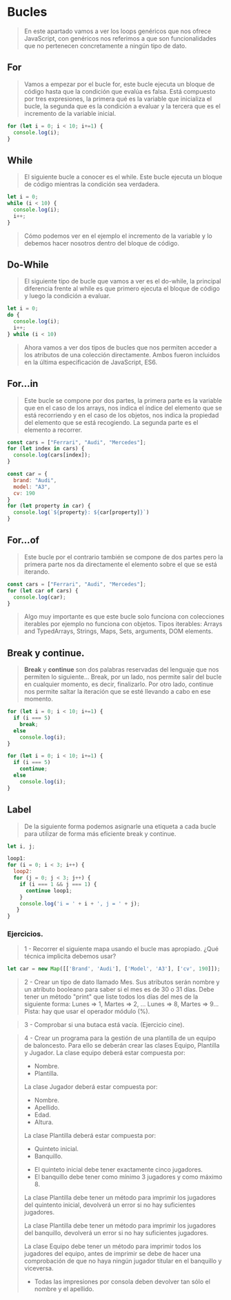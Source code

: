 # Bucles

>En este apartado vamos a ver los loops genéricos que nos ofrece JavaScript, con genéricos nos referimos a que son funcionalidades que no pertenecen concretamente a ningún tipo de dato. 

## For
>Vamos a empezar por el bucle for, este bucle ejecuta un bloque de código hasta que la condición que evalúa es falsa. Está compuesto por tres expresiones, la primera qué es la variable que inicializa el bucle, la segunda que es la condición a evaluar y la tercera que es el incremento de la variable inicial.

```javascript
for (let i = 0; i < 10; i+=1) {
  console.log(i);
}
```

## While
>El siguiente bucle a conocer es el while. Este bucle ejecuta un bloque de código mientras la condición sea verdadera.

```javascript
let i = 0;
while (i < 10) {
  console.log(i);
  i++;
}
```

>Cómo podemos ver en el ejemplo el incremento de la variable y lo debemos hacer nosotros dentro del bloque de código.

## Do-While
>El siguiente tipo de bucle que vamos a ver es el do-while, la principal diferencia frente al while es que primero ejecuta el bloque de código y luego la condición a evaluar.

```javascript
let i = 0;
do {
  console.log(i);
  i++;
} while (i < 10)
```

>Ahora vamos a ver dos tipos de bucles que nos permiten acceder a los atributos de una colección directamente.  Ambos fueron incluidos en la última especificación de JavaScript, ES6.

## For...in

>Este bucle se compone por dos partes, la primera parte es la variable que en el caso de los arrays, nos indica el índice del elemento que se está recorriendo y en el caso de los objetos, nos indica la propiedad del elemento que se está recogiendo. La segunda parte es el elemento a recorrer.

```javascript
const cars = ["Ferrari", "Audi", "Mercedes"];
for (let index in cars) {
  console.log(cars[index]);
}

const car = {
  brand: "Audi",
  model: "A3",
  cv: 190
}
for (let property in car) {
  console.log(`${property}: ${car[property]}`)
}
```

## For...of

>Este bucle por el contrario también se compone de dos partes pero la primera parte nos da directamente el elemento sobre el que se está iterando.
```javascript
const cars = ["Ferrari", "Audi", "Mercedes"];
for (let car of cars) {
  console.log(car);
}
```

>Algo muy importante es que este bucle solo funciona con colecciones iterables por ejemplo no funciona con objetos. Tipos iterables: Arrays and TypedArrays, Strings, Maps, Sets, arguments, DOM elements.

## Break y continue.

>__Break__ y __continue__ son dos palabras reservadas del lenguaje que nos permiten lo siguiente... Break, por un lado, nos permite salir del bucle en cualquier momento, es decir, finalizarlo. Por otro lado, continue nos permite saltar la iteración que se esté llevando a cabo en ese momento.

```javascript
for (let i = 0; i < 10; i+=1) {
  if (i === 5)
    break;
  else
    console.log(i);
}
```
```javascript
for (let i = 0; i < 10; i+=1) {
  if (i === 5)
    continue;
  else
    console.log(i);
}
```

## Label

> De la siguiente forma podemos asignarle una etiqueta a cada bucle para utilizar de forma más eficiente break y continue.

```javascript
let i, j;

loop1:
for (i = 0; i < 3; i++) { 
  loop2:
  for (j = 0; j < 3; j++) { 
    if (i === 1 && j === 1) {
      continue loop1;
    }
    console.log('i = ' + i + ', j = ' + j);
   }
}
```

>

### Ejercicios.

> 1 - Recorrer el siguiente mapa usando el bucle mas apropiado. ¿Qué técnica implicita debemos usar?

```javascript
let car = new Map([['Brand', 'Audi'], ['Model', 'A3'], ['cv', 190]]);
```

> 2 - Crear un tipo de dato llamado Mes. Sus atributos serán nombre y un atributo booleano para saber si el mes es de 30 o 31 días. Debe tener un método "print" que liste todos los días del mes de la siguiente forma: Lunes => 1, Martes => 2, ... Lunes => 8, Martes => 9... Pista: hay que usar el operador módulo (%). 

> 3 - Comprobar si una butaca está vacía. (Ejercicio cine).

> 4 - Crear un programa para la gestión de una plantilla de un equipo de baloncesto. Para ello se deberán crear las clases Equipo, Plantilla y Jugador. 
La clase equipo deberá estar compuesta por: 
>-	Nombre.
>-	Plantilla.
>
>La clase Jugador deberá estar compuesta por:
>-	Nombre.
>-	Apellido.
>-	Edad.
>-	Altura.
>
>La clase Plantilla deberá estar compuesta por:
>-	Quinteto inicial.
>-	Banquillo.
>
>* El quinteto inicial debe tener exactamente cinco jugadores. 
>* El banquillo debe tener como mínimo 3 jugadores y como máximo 8.
>
>La clase Plantilla debe tener un método para imprimir los jugadores del quintento inicial, devolverá un error si no hay suficientes jugadores.
>
>La clase Plantilla debe tener un método para imprimir los jugadores del banquillo, devolverá un error si no hay suficientes jugadores.
>
>La clase Equipo debe tener un método para imprimir todos los jugadores del equipo, antes de imprimir se debe de hacer una comprobación de que no haya ningún jugador titular en el banquillo y viceversa.
>
>* Todas las impresiones por consola deben devolver tan sólo el nombre y el apellido.
